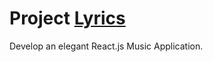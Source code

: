 # Project [Lyrics](https://music-app-plum.vercel.app/)

Develop an elegant React.js Music Application. 
